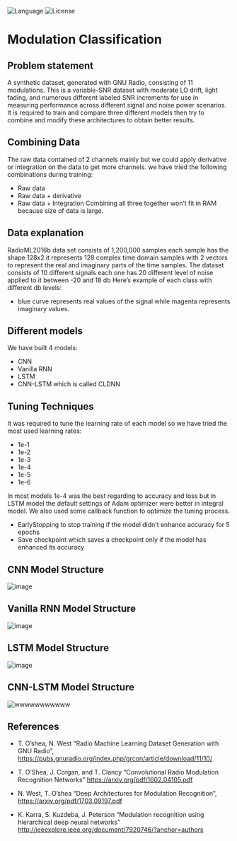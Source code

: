 ![Language](https://img.shields.io/badge/language-Python%20-blue.svg)
![License](https://img.shields.io/badge/License-MIT%20-red.svg)

# Modulation Classification

## Problem statement
  A synthetic dataset, generated with GNU Radio, consisting of 11 modulations.
  This is a variable-SNR dataset with moderate LO drift, light fading, and numerous
  different labeled SNR increments for use in measuring performance across
  different signal and noise power scenarios. It is required to train and compare
  three different models then try to combine and modify these architectures to
  obtain better results.
## Combining Data
  The raw data contained of 2 channels mainly but we could apply derivative or
  integration on the data to get more channels.
  we have tried the following combinations during training:
  * Raw data
  * Raw data + derivative
  * Raw data + Integration
  Combining all three together won’t fit in RAM because size of data is large.
## Data explanation
  RadioML2016b data set consists of 1,200,000 samples each sample has the shape
  128x2 it represents 128 complex time domain samples with 2 vectors to represent
  the real and imaginary parts of the time samples.
  The dataset consists of 10 different signals each one has 20 different level of noise
  applied to it between -20 and 18 db Here’s example of each class with different
  db levels:
  - blue curve represents real values of the signal while magenta represents imaginary
  values.
  ## Different models
  We have built 4 models:
  * CNN
  * Vanilla RNN
  * LSTM
  * CNN-LSTM which is called CLDNN
 ## Tuning Techniques
  It was required to tune the learning rate of each model so we have tried the
  most used learning rates:
  * 1e-1
  * 1e-2
  * 1e-3
  * 1e-4
  * 1e-5
  * 1e-6
  
  In most models 1e-4 was the best regarding to accuracy and loss but in LSTM
  model the default settings of Adam optimizer were better in integral model.
  We also used some callback function to optimize the tuning process.
  * EarlyStopping to stop training if the model didn’t enhance accuracy for 5
  epochs
  * Save checkpoint which saves a checkpoint only if the model has enhanced
  its accuracy
  
 ## CNN Model Structure
 ![image](https://user-images.githubusercontent.com/58489322/175792063-7ffae085-f224-4712-879c-290a837634ad.png)
 
 ## Vanilla RNN Model Structure
 ![image](https://user-images.githubusercontent.com/58489322/175792088-3c08b1c2-5020-40db-a111-4a76fdb825d0.png)
 
 ## LSTM Model Structure
 ![image](https://user-images.githubusercontent.com/58489322/175792099-4a71d45c-1d40-463b-8737-f982fc456e11.png)
 
 ## CNN-LSTM Model Structure
 ![wwwwwwwwwww](https://user-images.githubusercontent.com/58489322/175792191-ef649d3c-e47b-41a8-92d5-7a444df91b5e.png)

 ## References
 * T. O’shea, N. West “Radio Machine Learning Dataset Generation with
 GNU Radio”,
 https://pubs.gnuradio.org/index.php/grcon/article/download/11/10/
 
 * T. O’Shea, J. Corgan, and T. Clancy “Convolutional Radio Modulation
 Recognition Networks” https://arxiv.org/pdf/1602.04105.pdf
 
 * N. West, T. O’shea “Deep Architectures for Modulation Recognition”,
 https://arxiv.org/pdf/1703.09197.pdf
 
 * K. Karra, S. Kuzdeba, J. Peterson “Modulation recognition using
 hierarchical deep neural networks”
 http://ieeexplore.ieee.org/document/7920746/?anchor=authors
